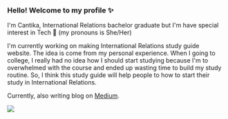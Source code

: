 ### Hello! Welcome to my profile ✨

I'm Cantika, International Relations bachelor graduate but I'm have special interest in Tech 👋 (my pronouns is She/Her) 

I'm currently working on making International Relations study guide website. The idea is come from my personal experience. When I going to college, I really had no idea how I should start studying because I'm to overwhelmed with the course and ended up wasting time to build my study routine. So, I think this study guide will help people to how to start their study in International Relations.

Currently, also writing blog on [Medium](https://medium.com/@cantikapf). 

![](https://komarev.com/ghpvc/?username=cantikapf&style=flat-square)
<!--
**cantikapf/cantikapf** is a ✨ _special_ ✨ repository because its `README.md` (this file) appears on your GitHub profile.

Here are some ideas to get you started:

- 🔭 I’m currently working on ...
- 🌱 I’m currently learning ...
- 👯 I’m looking to collaborate on ...
- 🤔 I’m looking for help with ...
- 💬 Ask me about ...
- 📫 How to reach me: ...
- 😄 Pronouns: ...
- ⚡ Fun fact: ...
-->
